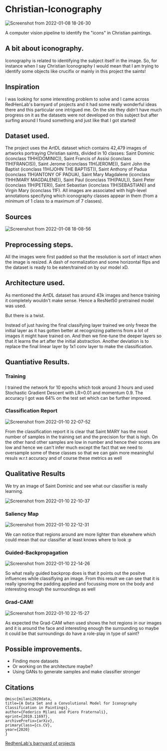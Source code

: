 # Christian-Iconography
![Screenshot from 2022-01-08 18-26-30](https://user-images.githubusercontent.com/53506835/148644986-4e29f4df-fee0-47da-a289-b9ff3c589c41.png)

A computer vision pipeline to identify the "icons" in Christian paintings.

## A bit about iconography.
Iconography is related to identifying the subject itself in the image. So, for instance when I say Christian Iconography I would mean that I am trying to identify some objects like crucifix or mainly in this project the saints!

## Inspiration
I was looking for some interesting problem to solve and I came across RedHenLab's barnyard of projects and it had some really wonderful ideas there and this particular one intrigued me. On the site they didn't have much progress on it as the datasets were not developed on this subject but after surfing around I found something and just like that I got started!


## Dataset used.
The project uses the ArtDL dataset which contains 42,479 images of artworks portraying Christian saints, divided in 10 classes: Saint Dominic (iconclass 11HH(DOMINIC)), Saint Francis of Assisi (iconclass 11H(FRANCIS)), Saint Jerome (iconclass 11H(JEROME)), Saint John the Baptist (iconclass 11H(JOHN THE BAPTIST)), Saint Anthony of Padua (iconclass 11H(ANTONY OF PADUA), Saint Mary Magdalene (iconclass 11HH(MARY MAGDALENE)), Saint Paul (iconclass 11H(PAUL)), Saint Peter (iconclass 11H(PETER)), Saint Sebastian (iconclass 11H(SEBASTIAN)) and Virgin Mary (iconclass 11F). All images are associated with high-level annotations specifying which iconography classes appear in them (from a minimum of 1 class to a maximum of 7 classes).

## Sources
![Screenshot from 2022-01-08 18-08-56](https://user-images.githubusercontent.com/53506835/148644482-f3747702-2508-499c-b034-d97e790b9e52.png)

## Preprocessing steps.
All the images were first padded so that the resolution is sort of intact when the image is resized. A dash of normalization and some horizontal flips and the dataset is ready to be eaten/trained on by our model xD.

## Architecture used.
As mentioned the ArtDL dataset has around 43k images and hence training it completely wouldn't make sense. Hence a ResNet50 pretrained model was used.

But there is a twist.

Instead of just having the final classifying layer trained we only freeze the initial layer as it has gotten better at recognizing patterns from a lot of images it might have trained on. And then we fine-tune the deeper layers so that it learns the art after the initial abstraction. Another deviation is to replace the final linear layer by 1x1 conv layer to make the classification.

## Quantiative Results.

### Training
I trained the network for 10 epochs which took around 3 hours and used Stochastic Gradient Descent with LR=0.01 and momentum 0.9. The accuracy I got was 64% on the test set which can be further improved.

### Classification Report
![Screenshot from 2022-01-10 22-07-52](https://user-images.githubusercontent.com/53506835/148803160-ad659e9d-d48a-4fd4-8bf7-f943d000f3a7.png)

From the classification report it is clear that Saint MARY has the most number of samples in the training set and the precision for that is high. On the other hand other samples are low in number and hence their scores are low and hence we can't infer much except the fact that we need to oversample some of these classes so that we can gain more meaningful resuls w.r.t accuracy and of course these metrics as well

## Qualitative Results

We try an image of Saint Dominic and see what our classifier is really learning.

![Screenshot from 2022-01-10 22-10-37](https://user-images.githubusercontent.com/53506835/148803610-4675d71c-d4ef-4d75-a67c-5ed9ece2d270.png)

### Saliency Map
![Screenshot from 2022-01-10 22-12-31](https://user-images.githubusercontent.com/53506835/148803868-2af58632-9708-4595-bf5b-54b98cf543d6.png)

We can notice that regions around are more lighter than elsewhere which could mean that our classifier at least knows where to look :p

### Guided-Backpropagation
![Screenshot from 2022-01-10 22-14-26](https://user-images.githubusercontent.com/53506835/148804169-344c1c23-d0ae-4389-a88f-4b430ae43f4f.png)

So what really guided backprop does is that it points out the positve influences while classifiying an image. From this result we can see that it is really ignoring the padding applied and focussing more on the body and interesting enough the surroundings as well

### Grad-CAM!
![Screenshot from 2022-01-10 22-15-27](https://user-images.githubusercontent.com/53506835/148804850-5e358206-8a89-4229-aab8-9fd197b88562.png)

As expected the Grad-CAM when used shows the hot regions in our images and it is around the face and interesting enough the surrounding so maybe it could be that surroundings do have a role-play in type of saint?

## Possible improvements.
- Finding more datasets
- Or working on the architecture maybe?
- Using GANs to generate samples and make classifier stronger

## Citations
```
@misc{milani2020data,
title={A Data Set and a Convolutional Model for Iconography Classification in Paintings},
author={Federico Milani and Piero Fraternali},
eprint={2010.11697},
archivePrefix={arXiv},
primaryClass={cs.CV},
year={2020}
}
```
[RedhenLab's barnyard of projects](https://www.redhenlab.org/home/the-cognitive-core-research-topics-in-red-hen/the-barnyard/christian-iconography-the-emile-male-pipeline)
